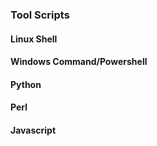 ### Tool Scripts

#### Linux Shell
#### Windows Command/Powershell
#### Python
#### Perl
#### Javascript
